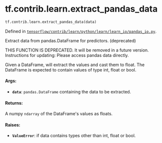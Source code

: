 <div itemscope itemtype="http://developers.google.com/ReferenceObject">
<meta itemprop="name" content="tf.contrib.learn.extract_pandas_data" />
<meta itemprop="path" content="Stable" />
</div>

# tf.contrib.learn.extract_pandas_data

``` python
tf.contrib.learn.extract_pandas_data(data)
```



Defined in [`tensorflow/contrib/learn/python/learn/learn_io/pandas_io.py`](/code/stable/tensorflow/contrib/learn/python/learn/learn_io/pandas_io.py).

Extract data from pandas.DataFrame for predictors. (deprecated)

THIS FUNCTION IS DEPRECATED. It will be removed in a future version.
Instructions for updating:
Please access pandas data directly.

Given a DataFrame, will extract the values and cast them to float. The
DataFrame is expected to contain values of type int, float or bool.

#### Args:

* <b>`data`</b>: `pandas.DataFrame` containing the data to be extracted.


#### Returns:

A numpy `ndarray` of the DataFrame's values as floats.


#### Raises:

* <b>`ValueError`</b>: if data contains types other than int, float or bool.